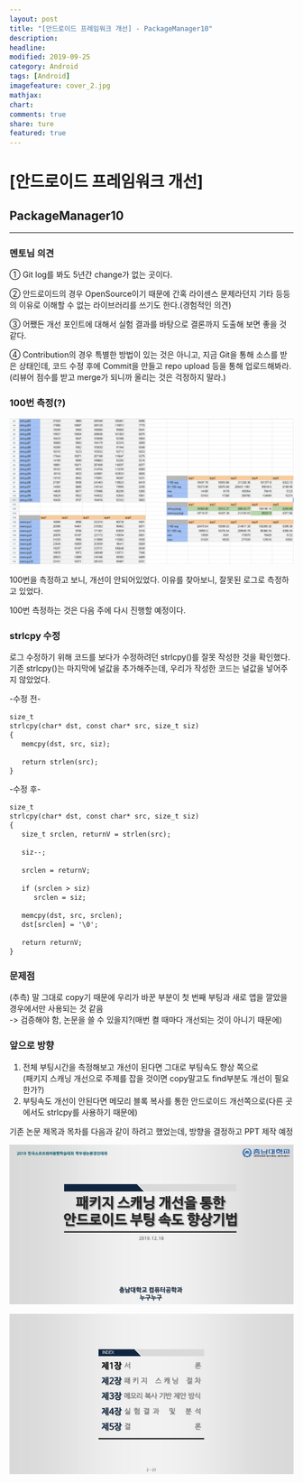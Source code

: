 ```yaml
---
layout: post
title: "[안드로이드 프레임워크 개선] - PackageManager10"
description:
headline:
modified: 2019-09-25
category: Android
tags: [Android]
imagefeature: cover_2.jpg
mathjax:
chart:
comments: true
share: ture
featured: true
---
```


# [안드로이드 프레임워크 개선]  


## PackageManager10   


---------------------------------------

### 멘토님 의견  

① Git log를 봐도 5년간 change가 없는 곳이다.  

② 안드로이드의 경우 OpenSource이기 때문에 간혹 라이센스 문제라던지 기타 등등의 이유로 이해할 수 없는 라이브러리를 쓰기도 한다.(경험적인 의견)  

③ 어쨌든 개선 포인트에 대해서 실험 결과를 바탕으로 결론까지 도출해 보면 좋을 것 같다.  

④ Contribution의 경우 특별한 방법이 있는 것은 아니고, 지금 Git을 통해 소스를 받은 상태인데, 코드 수정 후에 Commit을 만들고 repo upload 등을 통해 업로드해봐라.  
(리뷰어 점수를 받고 merge가 되니까 올리는 것은 걱정하지 말라.)


### 100번 측정(?)  

![PM10_1](/images/post/PM10_1.png "PM10_1")  

100번을 측정하고 보니, 개선이 안되어있었다. 이유를 찾아보니, 잘못된 로그로 측정하고 있었다.  

100번 측정하는 것은 다음 주에 다시 진행할 예정이다.  


### strlcpy 수정  

로그 수정하기 위해 코드를 보다가 수정하려던 strlcpy()를 잘못 작성한 것을 확인했다.  
기존 strlcpy()는 마지막에 널값을 추가해주는데, 우리가 작성한 코드는 널값을 넣어주지 않았었다.  


-수정 전-  
```
size_t                 
strlcpy(char* dst, const char* src, size_t siz)    
{
   memcpy(dst, src, siz);

   return strlen(src);
}
```


-수정 후-  
```
size_t                 
strlcpy(char* dst, const char* src, size_t siz)    
{
   size_t srclen, returnV = strlen(src);

   siz--;

   srclen = returnV;

   if (srclen > siz)
      srclen = siz;

   memcpy(dst, src, srclen);
   dst[srclen] = '\0';

   return returnV;
}
```



### 문제점  

(추측) 말 그대로 copy기 때문에 우리가 바꾼 부분이 첫 번째 부팅과 새로 앱을 깔았을 경우에서만 사용되는 것 같음  
-> 검증해야 함, 논문을 쓸 수 있을지?(매번 켤 때마다 개선되는 것이 아니기 때문에)  


### 앞으로 방향  

1. 전체 부팅시간을 측정해보고 개선이 된다면 그대로 부팅속도 향상 쪽으로  
(패키지 스캐닝 개선으로 주제를 잡을 것이면 copy말고도 find부분도 개선이 필요한가?)  
2. 부팅속도 개선이 안된다면 메모리 블록 복사를 통한 안드로이드 개선쪽으로(다른 곳에서도 strlcpy를 사용하기 때문에)  

기존 논문 제목과 목차를 다음과 같이 하려고 했었는데, 방향을 결정하고 PPT 제작 예정  

![PM10_2](/images/post/PM10_2.png "PM10_2")  

![PM10_3](/images/post/PM10_3.png "PM10_3")  
